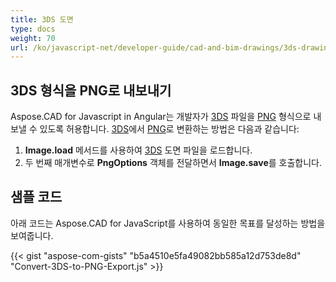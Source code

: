 ```yaml
---
title: 3DS 도면
type: docs
weight: 70
url: /ko/javascript-net/developer-guide/cad-and-bim-drawings/3ds-drawings/
---
```


## **3DS 형식을 PNG로 내보내기**

Aspose.CAD for Javascript in Angular는 개발자가 [3DS](https://docs.fileformat.com/3d/3ds/) 파일을 [PNG](https://docs.fileformat.com/image/png/) 형식으로 내보낼 수 있도록 허용합니다. [3DS](https://docs.fileformat.com/3d/3ds/)에서 [PNG](https://docs.fileformat.com/image/png/)로 변환하는 방법은 다음과 같습니다:

1. **Image.load** 메서드를 사용하여 [3DS](https://docs.fileformat.com/3d/3ds/) 도면 파일을 로드합니다.
1. 두 번째 매개변수로 **PngOptions** 객체를 전달하면서 **Image.save**를 호출합니다.

## 샘플 코드

아래 코드는 Aspose.CAD for JavaScript를 사용하여 동일한 목표를 달성하는 방법을 보여줍니다.

{{< gist "aspose-com-gists" "b5a4510e5fa49082bb585a12d753de8d" "Convert-3DS-to-PNG-Export.js" >}}

